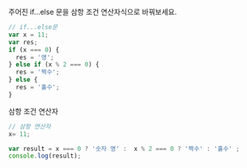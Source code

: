 주어진 if...else 문을 삼항 조건 연산자식으로 바꿔보세요.  

```js
// if...else문
var x = 11;
var res;
if (x === 0) {
  res = '영';
} else if (x % 2 === 0) {
  res = '짝수';
} else {
  res = '홀수';
}
```






삼항 조건 연산자  
```js
// 삼항 연산자
x= 11;

var result = x === 0 ? '숫자 영' :  x % 2 === 0 ? '짝수' : '홀수' ;
console.log(result);
```